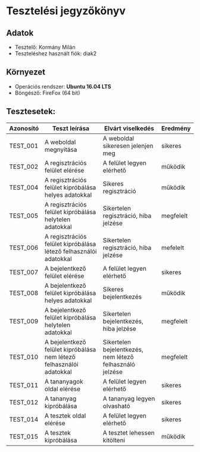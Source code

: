 # Tesztelési jegyzőkönyv

## Adatok

- Tesztelő: Kormány Milán
- Teszteléshez használt fiók: diak2

## Környezet

- Operációs rendszer: **Ubuntu 16.04 LTS**
- Böngésző: FireFox (64 bit)

## Tesztesetek:

| Azonosító | Teszt leírása | Elvárt viselkedés | Eredmény |
|-----------|---------------|-------------------|----------|
| TEST_001  | A weboldal megnyitása | A weboldal sikeresen jelenjen meg | sikeres |
| TEST_002  | A regisztrációs felület elérése | A felület legyen elérhető | működik |
| TEST_004  | A regisztrációs felület kipróbálása helyes adatokkal | Sikeres regisztráció | működik |
| TEST_005  | A regisztrációs felület kipróbálása helytelen adatokkal | Sikertelen regisztráció, hiba jelzése | megfelelt |
| TEST_006  | A regisztrációs felület kipróbálása létező felhasználói adatokkal | Sikertelen regisztráció, hiba jelzése | mefelelt |
| TEST_007  | A bejelentkező felület elérése | A felület legyen elérhető | sikeres |
| TEST_008  | A bejelentkező felület kipróbálása helyes adatokkal | Sikeres bejelentkezés | működik |
| TEST_009  | A bejelentkező felület kipróbálása helytelen adatokkal | Sikertelen bejelentkezés, hiba jelzése | megfelelt |
| TEST_010  | A bejelentkező felület kipróbálása nem létező felhasználói adatokkal | Sikertelen bejelentkezés, nem létező felhasználó jelzése | megfelelt |
| TEST_011  | A tananyagok oldal elérése | A felület legyen elérhető | sikeres |
| TEST_012  | A tananyag kipróbálása | A tananyag legyen olvasható | sikeres |
| TEST_014  | A tesztek oldal elérése | A felület legyen elérhető | sikeres |
| TEST_015  | A tesztek kipróbálása | A tesztet lehessen kitölteni | működik |
